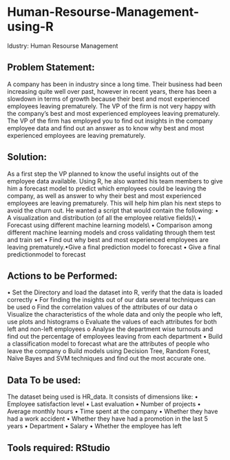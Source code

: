 # Human-Resourse-Management-using-R
Idustry: Human Resourse Management
## Problem Statement: 
A company has been in industry since a long time. Their business had been increasing quite well over past, however in recent years, there has been a slowdown in terms of growth because their best and most experienced employees leaving prematurely. The VP of the firm is not very happy with the company’s best and most experienced employees leaving prematurely. The VP of the firm has employed you to find out insights in the company employee data and find out an answer as to know why best and most experienced employees are leaving prematurely.
## Solution: 
As a first step the VP planned to know the useful insights out of the employee data available. Using R, he also wanted his team members to give him a forecast model to predict which employees could be leaving the company, as well as answer to why their best and most experienced employees are leaving  prematurely.  This  will  help  him  plan  his  next  steps  to  avoid  the  churn  out.  He  wanted  a script that would contain the following:
           • A visualization and distribution (of all the employee relative fields)\\
           • Forecast using different machine learning models\\
           • Comparison among different machine learning models and cross validating through them test and train set
           • Find out why best and most experienced employees are leaving prematurely.•Give a final prediction model to forecast
           • Give a final predictionmodel to forecast
## Actions to be Performed:
• Set the Directory and load the dataset into R, verify that the data is loaded correctly
• For finding the insights out of our data several techniques can be used
     o Find the correlation values of the attributes of our data
     o Visualize the characteristics of the whole data and only the people who left, use plots
       and histograms
     o Evaluate the values of each attributes for both left and non-left employees
     o Analyse the department wise turnouts and find out the percentage of employees
       leaving from each department
• Build a classification model to forecast what are the attributes of people who leave the
company
     o Build models using Decision Tree, Random Forest, Naïve Bayes and SVM
       techniques and find out the most accurate one.
## Data To be used:
The dataset being used is HR_data. It consists of dimensions like:
• Employee satisfaction level
• Last evaluation
• Number of projects
• Average monthly hours
• Time spent at the company
• Whether they have had a work accident
• Whether they have had a promotion in the last 5 years
• Department
• Salary
• Whether the employee has left

## Tools required: RStudio
